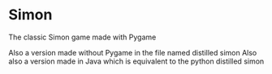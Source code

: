# Simon
The classic Simon game made with Pygame

Also a version made without Pygame in the file named distilled simon
Also also a version made in Java which is equivalent to the python distilled simon
